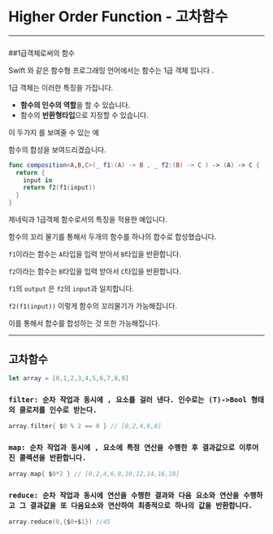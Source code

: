 # Higher Order Function - 고차함수 

---

### 

##1급객체로써의 함수

Swift 와 같은 함수형 프로그래밍 언어에서는 함수는 1급 객체 입니다 .

1급 객체는 이러한 특징을 가집니다.

- **함수의 인수의 역할**을 할 수 있습니다.
- 함수의 **반환형타입**으로 지정할 수 있습니다.

이 두가지 를 보여줄 수 있는 예

함수의 합성을 보여드리겠습니다.

```swift
func composition<A,B,C>(_ f1:(A) -> B , _ f2:(B) -> C ) -> (A) -> C {
  return { 
    input in
    return f2(f1(input))
  }
}
```

제네릭과 1급객체 함수로서의 특징을 적용한 예입니다.

함수의 꼬리 물기를 통해서 두개의 함수를 하나의 합수로 합성했습니다.

`f1`이라는 함수는 `A`타입을 입력 받아서 `B`타입을 반환합니다.

`f2`이라는 함수는 `B`타입을 입력 받아서 `C`타입을 반환합니다.

`f1`의 `output` 은 `f2`의 `input`과 일치합니다.

`f2(f1(input))` 이렇게 함수의 꼬리물기가 가능해집니다.

이를 통해서 합수를 합성하는 것 또한 가능해집니다.

---

## 고차함수

```swift
let array = [0,1,2,3,4,5,6,7,8,9]
```



### `filter: 순차 작업과 동시에 , 요소를 걸러 낸다. 인수로는 (T)->Bool 형태의 클로저를 인수로 받는다.` 

```swift
array.filter{ $0 % 2 == 0 } // [0,2,4,6,8]
```

### `map: 순차 작업과 동시에 , 요소에 특정 연산을 수행한 후 결과값으로 이루어진 콜렉션을 반환합니다.`

```swift
array.map{ $0*2 } // [0,2,4,6,8,10,12,14,16,18]
```

### `reduce: 순차 작업과 동시에 연산을 수행한 결과와 다음 요소와 연산을 수행하고 그 결과값을 또 다음요소와 연산하여 최종적으로 하나의 값을 반환합니다.`

```swift
array.reduce(0,{$0+$1}) //45
```





 